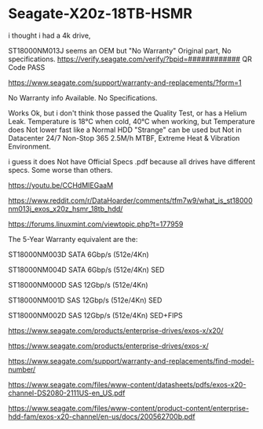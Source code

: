 # Seagate-X20z-18TB-HSMR

i thought i had a 4k drive,

ST18000NM013J
seems an OEM but "No Warranty" Original part, No specifications.
https://verify.seagate.com/verify/?bpid=############
QR Code PASS

https://www.seagate.com/support/warranty-and-replacements/?form=1

No Warranty info Available.
No Specifications.

Works Ok, but i don't think those passed the Quality Test,
or has a Helium Leak.
Temperature is 18°C when cold,
40°C when working, 
but Temperature does Not lower fast like a Normal HDD "Strange"
can be used but Not in Datacenter 24/7 Non-Stop 365 2.5M/h MTBF, Extreme Heat & Vibration Environment.

i guess it does Not have Official Specs .pdf
because all drives have different specs. Some worse than others.

https://youtu.be/CCHdMIEGaaM

https://www.reddit.com/r/DataHoarder/comments/tfm7w9/what_is_st18000nm013j_exos_x20z_hsmr_18tb_hdd/

https://forums.linuxmint.com/viewtopic.php?t=177959

The 5-Year Warranty equivalent are the:

ST18000NM003D SATA 6Gbp/s  (512e/4Kn)

ST18000NM004D SATA 6Gbp/s  (512e/4Kn) SED

ST18000NM000D SAS 12Gbp/s  (512e/4Kn)

ST18000NM001D SAS 12Gbp/s  (512e/4Kn) SED

ST18000NM002D SAS 12Gbp/s  (512e/4Kn) SED+FIPS

https://www.seagate.com/products/enterprise-drives/exos-x/x20/

https://www.seagate.com/products/enterprise-drives/exos-x/

https://www.seagate.com/support/warranty-and-replacements/find-model-number/

https://www.seagate.com/files/www-content/datasheets/pdfs/exos-x20-channel-DS2080-2111US-en_US.pdf

https://www.seagate.com/files/www-content/product-content/enterprise-hdd-fam/exos-x20-channel/en-us/docs/200562700b.pdf
